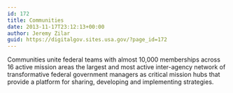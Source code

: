 ```yaml
---
id: 172
title: Communities
date: 2013-11-17T23:12:13+00:00
author: Jeremy Zilar
guid: https://digitalgov.sites.usa.gov/?page_id=172
---
```

Communities unite federal teams with almost 10,000 memberships across 16 active mission areas the largest and most active inter-agency network of transformative federal government managers as critical mission hubs that provide a platform for sharing, developing and implementing strategies.
